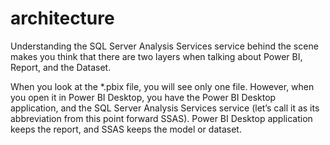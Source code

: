 # architecture
 
 
Understanding the SQL Server Analysis Services service behind the scene makes you
think that there are two layers when talking about Power BI, Report, and the Dataset.

When you look at the *.pbix file, you will see only one file. However, when you open it
in Power BI Desktop, you have the Power BI Desktop application, and the SQL Server
Analysis Services service (let’s call it as its abbreviation from this point forward SSAS).
Power BI Desktop application keeps the report, and SSAS keeps the model or dataset.
